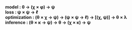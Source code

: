 **model        : θ → (χ × φ) → ψ**  
**loss         : ψ × ψ → ℓ**  
**optimization : (θ × χ → ψ) → (ψ × ψ → ℓ) → [(χ, ψ)] → θ × λ**  
**inference    : (θ × κ → ψ) → θ → (χ × κ) → ψ**
